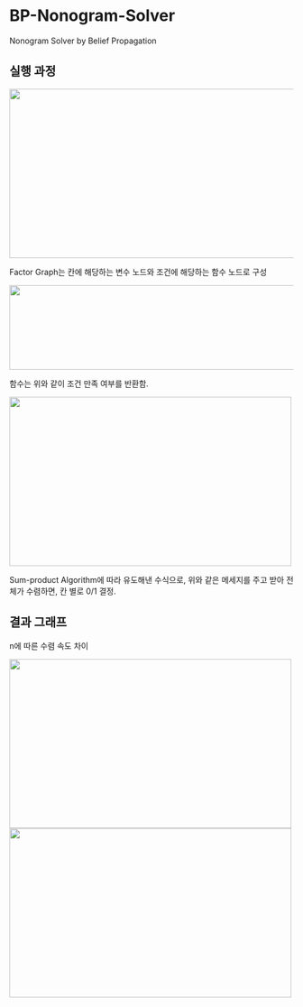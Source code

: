 # BP-Nonogram-Solver
Nonogram Solver by Belief Propagation

## 실행 과정
<img src="https://user-images.githubusercontent.com/35063338/184304382-3b94837c-cfe3-4a1d-9848-cc3ff91bb6e1.png" width="600" height="300"/>  

Factor Graph는 칸에 해당하는 변수 노드와 조건에 해당하는 함수 노드로 구성

<img src="https://user-images.githubusercontent.com/35063338/184304758-cc755018-f89f-490b-a2a7-bbd311f11aa7.png" width="900" height="150"/>  

함수는 위와 같이 조건 만족 여부를 반환함.

<img src="https://user-images.githubusercontent.com/35063338/184304611-a79402a4-e7c3-4f6a-9692-9935191f084d.png" width="500" height="300"/>  

Sum-product Algorithm에 따라 유도해낸 수식으로, 위와 같은 메세지를 주고 받아 전체가 수렴하면, 칸 별로 0/1 결정.

## 결과 그래프
n에 따른 수렴 속도 차이

<img src="https://user-images.githubusercontent.com/35063338/184303662-121320e3-b30d-49f0-9380-4322e5869d7f.png" width="500" height="300"/>  
<img src="https://user-images.githubusercontent.com/35063338/184303725-c0a47552-f559-40aa-a870-7aafb37c66ca.png" width="500" height="300"/>  
